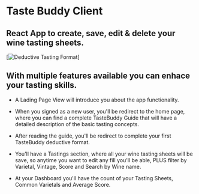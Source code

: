 # Taste Buddy Client

## React App to create, save, edit & delete your wine tasting sheets.

[![Deductive Tasting Format](Images/gif-tastebuddy.gif)]

## With multiple features available you can enhace your tasting skills.

- A Lading Page View will introduce you about the app functionality.
- When you signed as a new user, you'll be redirect to the home page, where you can find a complete TasteBuddy Guide that will have a detailed description of the basic tasting concepts.
- After reading the guide, you'll be redirect to complete your first TasteBuddy deductive format.
- You'll have a Tastings section, where all your wine tasting sheets will be save, so anytime you want to edit any fill you'll be able, PLUS filter by Varietal, Vintage, Score and Search by Wine name.

- At your Dashboard you'll have the count of your Tasting Sheets, Common Varietals and Average Score.
